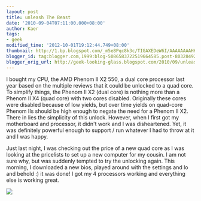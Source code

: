 ```yaml
---
layout: post
title: unleash The Beast
date: '2010-09-04T07:11:00.000+08:00'
author: Kaer
tags:
- geek
modified_time: '2012-10-01T19:12:44.749+08:00'
thumbnail: http://1.bp.blogspot.com/_m5e8Pqc8k3c/TIGAXEDeW6I/AAAAAAAAHKk/_uXQ0mZXeKI/s72-c/unlocked.jpg
blogger_id: tag:blogger.com,1999:blog-5086583722519664585.post-8032849200518912989
blogger_orig_url: http://geek-looking-glass.blogspot.com/2010/09/unleash-beast.html
---
```


I bought my CPU, the AMD 
Phenom II X2 550, a dual core processor last year based on the multiple 
reviews that it could be unlocked to a quad core. To simplify things, the 
Phenom II X2 (dual core) is nothing more than a Phenom II X4 (quad core) with 
two cores  disabled. Originally these cores were disabled because of low 
yields,  but over time yields on quad-core Phenom IIs should be high enough to 
 negate the need for a Phenom II X2. There in lies the simplicity of this 
unlock. However, when I first got my motherboard and processor, it didn't work 
and I was disheartened. Yet, it was definitely powerful enough to support / 
run whatever I had to throw at it and I was happy. 

Just last night, I was checking out the price of a new quad core as I was 
looking at the pricelists to set up a new computer for my cousin. I am not 
sure why, but was suddenly tempted to try the unlocking again. This morning, I 
downloaded a new bios, played around with the settings and lo and behold :) it 
was done! I got my 4 processors working and everything else is working great. 

![](http://1.bp.blogspot.com/_m5e8Pqc8k3c/TIGAXEDeW6I/AAAAAAAAHKk/_uXQ0mZXeKI/s1600/unlocked.jpg) 